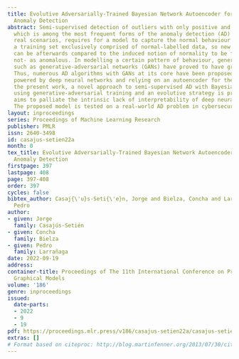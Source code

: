 ```yaml
---
title: Evolutive Adversarially-Trained Bayesian Network Autoencoder for Interpretable
  Anomaly Detection
abstract: Semi-supervised detection of outliers with only positive and unlabeled data,
  which is among the most frequent forms of the anomaly detection (AD) problem in
  real scenarios, requires for a model to capture the normal behaviour of data from
  a training set exclusively comprised of normal-labelled data, so new unseen data
  can be afterwards compared to the induced notion of normality to be flagged -or
  not- as anomalous. In modelling a certain pattern of behaviour, generative models
  such as generative-adversarial networks (GANs) have proved to have great performance.
  Thus, numerous AD algorithms with GANs at its core have been proposed, most of them
  powered by deep neural networks and relying on an autoencoder for the AD task. In
  the present work, a novel approach to semi-supervised AD with Bayesian networks
  using generative-adversarial training and an evolutive strategy is proposed, which
  aims to palliate the intrinsic lack of interpretability of deep neural networks.
  The proposed model is tested on a real-world AD problem in cybersecurity.
layout: inproceedings
series: Proceedings of Machine Learning Research
publisher: PMLR
issn: 2640-3498
id: casajus-setien22a
month: 0
tex_title: Evolutive Adversarially-Trained Bayesian Network Autoencoder for Interpretable
  Anomaly Detection
firstpage: 397
lastpage: 408
page: 397-408
order: 397
cycles: false
bibtex_author: Casaj{\'u}s-Seti{\'e}n, Jorge and Bielza, Concha and Larra{\~n}aga,
  Pedro
author:
- given: Jorge
  family: Casajús-Setién
- given: Concha
  family: Bielza
- given: Pedro
  family: Larrañaga
date: 2022-09-19
address:
container-title: Proceedings of The 11th International Conference on Probabilistic
  Graphical Models
volume: '186'
genre: inproceedings
issued:
  date-parts:
  - 2022
  - 9
  - 19
pdf: https://proceedings.mlr.press/v186/casajus-setien22a/casajus-setien22a.pdf
extras: []
# Format based on citeproc: http://blog.martinfenner.org/2013/07/30/citeproc-yaml-for-bibliographies/
---
```

